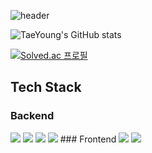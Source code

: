 ![header](https://capsule-render.vercel.app/api?type=wave&color=0:FFB6C1,100:87CEEB&height=100&section=header&text=HI%20I%20AM%20KIMTAEYOUNG%20&animation=fadeIn&fontSize=40)

![TaeYoung's GitHub stats](https://github-readme-stats.vercel.app/api?username=0taetae&show_icons=true&theme=radical)

[![Solved.ac
프로필](http://mazassumnida.wtf/api/generate_badge?boj=taeyoung0812)](https://solved.ac/taeyoung0812)

## Tech Stack

### Backend
<img src="https://img.shields.io/badge/JPA-007396?style=for-the-badge&logo=JPA&logoColor=white">
<img src="https://img.shields.io/badge/JAVA-EE3221?style=round-square&logo=java&logoColor=white"/> <img src="https://img.shields.io/badge/SpringBoot-6DB33F?style=round-square&logo=spring&logoColor=white"/>
<img src="https://img.shields.io/badge/MySQL-4479A1?style=round-square&logo=mysql&logoColor=white"/>
### Frontend
<img src="https://img.shields.io/badge/Vue.js-4FC08D?style=round-square&logo=vue.js&logoColor=white"/>
<img src="https://img.shields.io/badge/JavaScript-F7DF1E?style=round-square&logo=javascript&logoColor=black"/>



<!--
**0taetae/0taetae** is a ✨ _special_ ✨ repository because its `README.md` (this file) appears on your GitHub profile.

Here are some ideas to get you started:

- 🔭 I’m currently working on ...
- 🌱 I’m currently learning ...
- 👯 I’m looking to collaborate on ...
- 🤔 I’m looking for help with ...
- 💬 Ask me about ...
- 📫 How to reach me: ...
- 😄 Pronouns: ...
- ⚡ Fun fact: ...
-->
